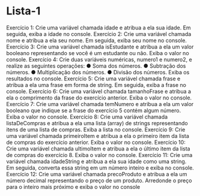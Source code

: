 # Lista-1
Exercício 1: Crie uma variável chamada idade e atribua a ela sua idade. Em seguida, exiba a idade no console.
Exercício 2: Crie uma variável chamada nome e atribua a ela seu nome. Em seguida, exiba seu nome no
console.
Exercício 3: Crie uma variável chamada isEstudante e atribua a ela um valor booleano representando se você é
um estudante ou não. Exiba o valor no console.
Exercício 4: Crie duas variáveis numéricas, numero1 e numero2, e realize as seguintes operações:
● Soma dos números.
● Subtração dos números.
● Multiplicação dos números.
● Divisão dos números.
Exiba os resultados no console.
Exercício 5: Crie uma variável chamada frase e atribua a ela uma frase em forma de string. Em seguida, exiba
a frase no console.
Exercício 6: Crie uma variável chamada tamanhoFrase e atribua a ela o comprimento da frase do exercício
anterior. Exiba o valor no console.
Exercício 7: Crie uma variável chamada temNumero e atribua a ela um valor booleano que indique se a frase
do exercício 5 contém algum número. Exiba o valor no console.
Exercício 8: Crie uma variável chamada listaDeCompras e atribua a ela uma lista (array) de strings
representando itens de uma lista de compras. Exiba a lista no console.
Exercício 9: Crie uma variável chamada primeiroItem e atribua a ela o primeiro item da lista de compras do
exercício anterior. Exiba o valor no console.
Exercício 10: Crie uma variável chamada ultimoItem e atribua a ela o último item da lista de compras do
exercício 8. Exiba o valor no console.
Exercício 11: Crie uma variável chamada idadeString e atribua a ela sua idade como uma string. Em seguida,
converta essa string em um número inteiro e exiba no console.
Exercício 12: Crie uma variável chamada precoProduto e atribua a ela um número decimal representando o
preço de um produto. Arredonde o preço para o inteiro mais próximo e exiba o valor no console
